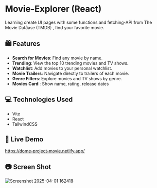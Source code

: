# Movie-Explorer (React)
Learning create UI pages with some functions and fetching-API from The Movie Dataิase (TMDB) , find your favorite movie.

## 🛍️ Features
- **Search for Movies**: Find any movie by name.
- **Trending**: View the top 10 trending movies and TV shows.
- **Watchlist**: Add movies to your personal watchlist.
- **Movie Trailers**: Navigate directly to trailers of each movie.
- **Genre Filters**: Explore movies and TV shows by genre.
- **Movies Card** : Show name, rating, release dates
  
## 💻 Technologies Used
- Vite
- React
- TailwindCSS

## 🎯 Live Demo
https://dome-project-movie.netlify.app/

## 📷 Screen Shot
![Screenshot 2025-04-01 162418](https://github.com/user-attachments/assets/c5f4c1af-74a3-468d-bf2a-243f962e6076)
